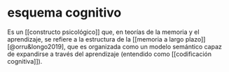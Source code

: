 # esquema cognitivo
Es un [[constructo psicológico]] que, en teorías de la memoria y el aprendizaje, se refiere a la estructura de la [[memoria a largo plazo]] [@orru&longo2019], que es organizada como un modelo semántico capaz de expandirse a través del aprendizaje (entendido como [[codificación cognitiva]]).
